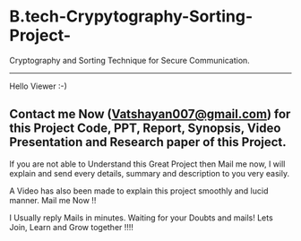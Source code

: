 # B.tech-Crypytography-Sorting-Project-
Cryptography and Sorting Technique for Secure Communication.  













_______________________________________________________________________________________________________________________________________________________________________________
Hello Viewer :-)

## Contact me Now (Vatshayan007@gmail.com) for this Project Code, PPT, Report, Synopsis, Video Presentation and Research paper of this Project.
If you are not able to Understand this Great Project then Mail me now, I will explain and send every details, summary and description to you very easily.

A Video has also been made to explain this project smoothly and lucid manner. Mail me Now !!

I Usually reply Mails in minutes. Waiting for your Doubts and mails!
Lets Join, Learn and Grow together !!!!
